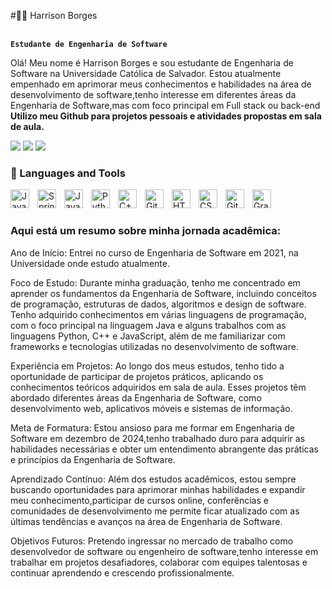 #🧑‍💻 Harrison Borges

<br> **`Estudante de Engenharia de Software`** </br> 

Olá! Meu nome é Harrison Borges e sou estudante de Engenharia de Software na Universidade Católica de Salvador.
Estou atualmente empenhado em aprimorar meus conhecimentos e habilidades na área de desenvolvimento de software,tenho interesse em diferentes áreas da Engenharia de Software,mas com foco principal em Full stack ou back-end <br>
**Utilizo meu Github para projetos pessoais e atividades propostas em sala de aula.**


  <div> 
  <a href = "/"><img src="https://img.shields.io/badge/website-000000?style=for-the-badge&logo=About.me&logoColor=white" target="_blank"></a>
  <a href = "mailto:harrisonborges13@gmail.com"><img src="https://img.shields.io/badge/-Gmail-%23333?style=for-the-badge&logo=gmail&logoColor=white" target="_blank"></a>
  <a href="https://www.linkedin.com/in/harrisonborges/" target="_blank"><img src="https://img.shields.io/badge/-LinkedIn-%230077B5?style=for-the-badge&logo=linkedin&logoColor=white" target="_blank"></a> 
  
</div>

### 🧰 Languages and Tools

<img align="left" alt="Java" width="30px" style="padding-right:10px;" src="https://cdn.jsdelivr.net/gh/devicons/devicon/icons/java/java-original.svg"/>
<img align="left" alt="Spring" width="30px" style="padding-right:10px;" src="https://cdn.jsdelivr.net/gh/devicons/devicon/icons/spring/spring-original.svg" />
<img align="left" alt="JavaScript" width="30px" style="padding-right:10px;" src="https://cdn.jsdelivr.net/gh/devicons/devicon/icons/javascript/javascript-plain.svg" />
<img align="left" alt="Python" width="30px" style="padding-right:10px;" src="https://cdn.jsdelivr.net/gh/devicons/devicon/icons/python/python-plain.svg" />
<img align="left" alt="C++" width="30px" style="padding-right:10px;" src="https://cdn.jsdelivr.net/gh/devicons/devicon/icons/cplusplus/cplusplus-line.svg" />
<img align="left" alt="Git" width="30px" style="padding-right:10px;" src="https://cdn.jsdelivr.net/gh/devicons/devicon/icons/git/git-original.svg" />
<img align="left" alt="HTML" width="30px" style="padding-right:10px;" src="https://cdn.jsdelivr.net/gh/devicons/devicon/icons/html5/html5-plain.svg" />
<img align="left" alt="CSS" width="30px" style="padding-right:10px;" src="https://cdn.jsdelivr.net/gh/devicons/devicon/icons/css3/css3-plain.svg" />
<img align="left" alt="GitHub" width="30px" style="padding-right:10px;" src="https://cdn.jsdelivr.net/gh/devicons/devicon/icons/github/github-original.svg" />
<img align="left" alt="Gradle" width="30px" style="padding-right:10px;" src="https://cdn.jsdelivr.net/gh/devicons/devicon/icons/gradle/gradle-plain.svg" />
<br />

#

<summary><h3>Aqui está um resumo sobre minha jornada acadêmica: </h3></summary>

Ano de Início: Entrei no curso de Engenharia de Software em 2021, na Universidade onde estudo atualmente.

Foco de Estudo: Durante minha graduação, tenho me concentrado em aprender os fundamentos da Engenharia de Software, incluindo conceitos de programação, estruturas de dados, algoritmos e design de software. Tenho adquirido conhecimentos em várias linguagens de programação, com o foco principal na linguagem Java e alguns trabalhos com as linguagens  Python, C++ e JavaScript, além de me familiarizar com frameworks e tecnologias utilizadas no desenvolvimento de software.

Experiência em Projetos: Ao longo dos meus estudos, tenho tido a oportunidade de participar de projetos práticos, aplicando os conhecimentos teóricos adquiridos em sala de aula. Esses projetos têm abordado diferentes áreas da Engenharia de Software, como desenvolvimento web, aplicativos móveis e sistemas de informação.

Meta de Formatura: Estou ansioso para me formar em Engenharia de Software em dezembro de 2024,tenho trabalhado duro para adquirir as habilidades necessárias e obter um entendimento abrangente das práticas e princípios da Engenharia de Software.

Aprendizado Contínuo: Além dos estudos acadêmicos, estou sempre buscando oportunidades para aprimorar minhas habilidades e expandir meu conhecimento,participar de cursos online, conferências e comunidades de desenvolvimento me permite ficar atualizado com as últimas tendências e avanços na área de Engenharia de Software.

Objetivos Futuros: Pretendo ingressar no mercado de trabalho como desenvolvedor de software ou engenheiro de software,tenho interesse em trabalhar em projetos desafiadores, colaborar com equipes talentosas e continuar aprendendo e crescendo profissionalmente.
